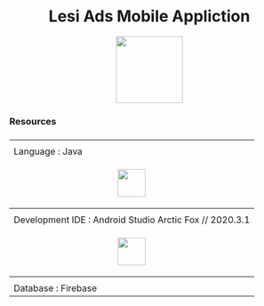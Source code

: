 <h1 align = "center"> <b> Lesi Ads Mobile Appliction </b> </h1> 
<p align="center"> <img src = "https://user-images.githubusercontent.com/87639011/134787680-7ea21c6b-9718-447f-9547-a3d181694fa1.jpeg" width = "120" height = "120" /> </p>

<h3> Resources <h3>
 <table>
   <th> 
     <tr>
       <td> Language : Java </td>
     </tr>
      <tr>
       <td> <p align="center"> <img src = "https://user-images.githubusercontent.com/87639011/134788324-f7ab182d-6598-44fa-8858-4fd243196b66.png" width = "50" height = "50"/>
       </p>
       </td>
      </tr>
    </th>
    <th>
     <tr>
       <td> Development IDE : Android Studio Arctic Fox // 2020.3.1 </td>
     </tr>
     <tr>
       <td> <p align="center"> <img src = "https://user-images.githubusercontent.com/87639011/134788324-f7ab182d-6598-44fa-8858-4fd243196b66.png" width = "50" height = "50"/>       </p> 
      </td>
       </tr>
     <th>
      <tr>
       <td> Database : Firebase </td>
     </tr>
   </th>
 </table>

